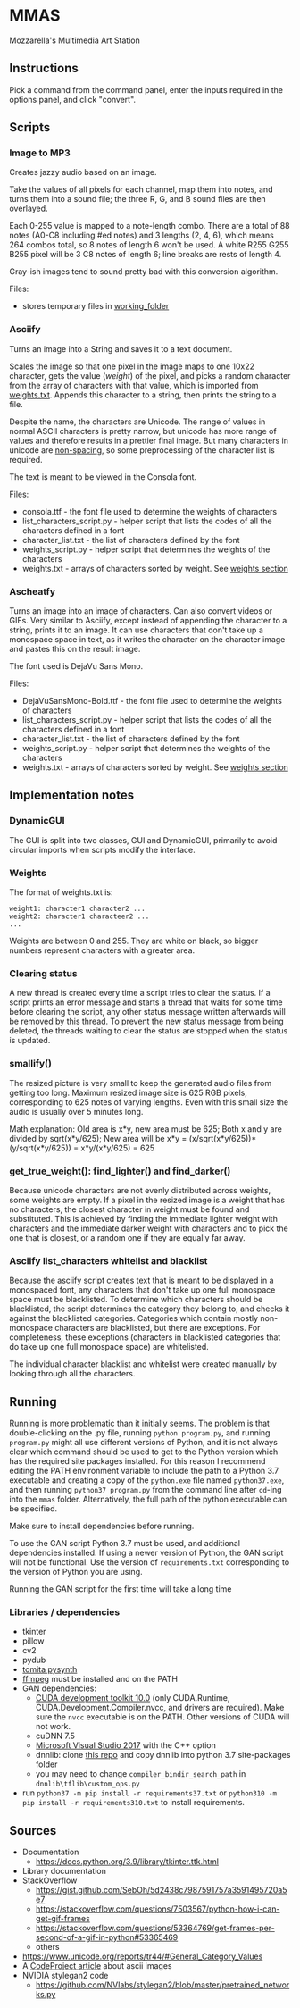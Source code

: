 # MMAS
Mozzarella's Multimedia Art Station

## Instructions
Pick a command from the command panel, enter the inputs required in the options panel,
and click "convert".

## Scripts

### Image to MP3

Creates jazzy audio based on an image.

Take the values of all pixels for each channel, map them into notes, and turns them into a sound file; the three R, G,
and B sound files are then overlayed.

Each 0-255 value is mapped to a note-length combo. There are a total of 88 notes (A0-C8 including #ed notes) and 3
lengths (2, 4, 6), which means 264 combos total, so 8 notes of length 6 won't be used.
A white R255 G255 B255 pixel will be 3 C8 notes of length 6; line breaks are rests of length 4.

Gray-ish images tend to sound pretty bad with this conversion algorithm.

Files:
* stores temporary files in [working_folder](res/working_folder)

### Asciify
Turns an image into a String and saves it to a text document.

Scales the image so that one pixel in the image maps to one 10x22 character, gets the value (*weight*) of the pixel, and
picks a random character from the array of characters with that value, which is imported from
[weights.txt](res/asciify/weights.txt). Appends this character to a string, then prints the string to a file.

Despite the name, the characters are Unicode. The range of values in normal ASCII characters is pretty narrow, but
unicode has more range of values and therefore results in a prettier final image. But many characters in unicode are
[non-spacing](#asciify-list_characters-whitelist-and-blacklist), so some preprocessing of the character list is required.

The text is meant to be viewed in the Consola font.

Files:
* consola.ttf - the font file used to determine the weights of characters
* list_characters_script.py - helper script that lists the codes of all the characters defined in a font
* character_list.txt - the list of characters defined by the font
* weights_script.py - helper script that determines the weights of the characters
* weights.txt - arrays of characters sorted by weight. See [weights section](#weights)

### Ascheatfy
Turns an image into an image of characters. Can also convert videos or GIFs. Very similar to Asciify, except instead of
appending the character to a string, prints it to an image. It can use characters that don't take up a monospace space
in text, as it writes the character on the character image and pastes this on the result image.

The font used is DejaVu Sans Mono.

Files:
* DejaVuSansMono-Bold.ttf - the font file used to determine the weights of characters
* list_characters_script.py - helper script that lists the codes of all the characters defined in a font
* character_list.txt - the list of characters defined by the font
* weights_script.py - helper script that determines the weights of the characters
* weights.txt - arrays of characters sorted by weight. See [weights section](#weights)

## Implementation notes

### DynamicGUI
The GUI is split into two classes, GUI and DynamicGUI, primarily to avoid circular imports when scripts modify the
interface.

### Weights
The format of weights.txt is:
```
weight1: character1 character2 ...
weight2: character1 characteer2 ...
...
```
Weights are between 0 and 255. They are white on black, so bigger numbers represent characters with a greater area.

### Clearing status
A new thread is created every time a script tries to clear the status. If a script prints an error message and starts a
thread that waits for some time before clearing the script, any other status message written afterwards will be removed
by this thread. To prevent the new status message from being deleted, the threads waiting to clear the status are
stopped when the status is updated.

### smallify()
The resized picture is very small to keep the generated audio files from getting too long. Maximum resized image size
is 625 RGB pixels, corresponding to 625 notes of varying lengths. Even with this small size the audio is usually over 5
minutes long.

Math explanation:
Old area is x\*y, new area must be 625; 
Both x and y are divided by sqrt(x\*y/625); 
New area will be x\*y = (x/sqrt(x\*y/625))\*(y/sqrt(x\*y/625)) = x\*y/(x\*y/625) = 625

### get_true_weight(): find_lighter() and find_darker()
Because unicode characters are not evenly distributed across weights, some weights are empty. If a pixel in the resized
image is a weight that has no characters, the closest character in weight must be found and substituted. This is
achieved by finding the immediate lighter weight with characters and the immediate darker weight with characters and to
pick the one that is closest, or a random one if they are equally far away.

### Asciify list_characters whitelist and blacklist
Because the asciify script creates text that is meant to be displayed in a monospaced font, any characters that don't
take up one full monospace space must be blacklisted. To determine which characters should be blacklisted, the script
determines the category they belong to, and checks it against the blacklisted categories. Categories which contain
mostly non-monospace characters are blacklisted, but there are exceptions. For completeness, these exceptions
(characters in blacklisted categories that do take up one full monospace space) are whitelisted.

The individual character blacklist and whitelist were created manually by looking through all the characters.

## Running
Running is more problematic than it initially seems. The problem is that double-clicking on the .py file, running
`python program.py`, and running `program.py` might all use different versions of Python, and it is not always clear
which command should be used to get to the Python version which has the required site packages installed. For this
reason I recommend editing the PATH environment variable to include the path to a Python 3.7 executable and creating a
copy of the `python.exe` file named `python37.exe`, and then running `python37 program.py` from the command line after
`cd`-ing into the `mmas` folder. Alternatively, the full path of the python executable can be specified.

Make sure to install dependencies before running.

To use the GAN script Python 3.7 must be used, and additional dependencies installed. If using a newer version of
Python, the GAN script will not be functional. Use the version of `requirements.txt` corresponding to the version of
Python you are using.

Running the GAN script for the first time will take a long time

### Libraries / dependencies
* tkinter
* pillow
* cv2
* pydub
* [tomita pysynth](https://mdoege.github.io/PySynth/)
* [ffmpeg](https://ffmpeg.org/download.html) must be installed and on the PATH
* GAN dependencies:
  * [CUDA development toolkit 10.0](https://developer.nvidia.com/cuda-10.0-download-archive) (only CUDA.Runtime,
CUDA.Development.Compiler.nvcc, and drivers are required). Make sure the `nvcc` executable is on the PATH. Other
versions of CUDA will not work.
  * cuDNN 7.5
  * [Microsoft Visual Studio 2017](https://my.visualstudio.com/Downloads?q=Visual%20Studio%202017) with the C++ option
  * dnnlib: clone [this repo](https://github.com/NVlabs/stylegan2) and copy dnnlib into python 3.7 site-packages folder
  * you may need to change `compiler_bindir_search_path` in `dnnlib\tflib\custom_ops.py`
* run `python37 -m pip install -r requirements37.txt` or `python310 -m pip install -r requirements310.txt` to install
requirements.

## Sources
* Documentation
  * https://docs.python.org/3.9/library/tkinter.ttk.html
* Library documentation
* StackOverflow
  * https://gist.github.com/SebOh/5d2438c7987591757a3591495720a5e7
  * https://stackoverflow.com/questions/7503567/python-how-i-can-get-gif-frames
  * https://stackoverflow.com/questions/53364769/get-frames-per-second-of-a-gif-in-python#53365469
  * others
* https://www.unicode.org/reports/tr44/#General_Category_Values
* A [CodeProject article](https://www.codeproject.com/Articles/1179876/Unicode-Art) about ascii images
* NVIDIA stylegan2 code
  * https://github.com/NVlabs/stylegan2/blob/master/pretrained_networks.py